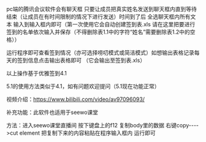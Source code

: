 pc端的腾讯会议软件会有聊天框 只要让成员把真实姓名发送到聊天框内直到等待结束（让成员在有时间限制的情况下进行发送）时间到了后 全选聊天框内所有文本 输入到输入框内即可（第一次使用它会自动创建签到表.xls 请在这里把要进行签到的名单依次输入并保存（不得删除表1.1中的字符“姓名”需要删除表1.2中的空格））

运行程序即可查看签到情况（亦可选择唠叨模式或简洁模式）如想输出表格记录每天的签到信息点击输出表格即可 （它会输出至签到表.xls）

以上操作基于优雅签到4.1

5.1的使用方法类似于4.1，如有问题欢迎提问（5.1现在功能正常）

视频介绍：https://www.bilibili.com/video/av97096093/

补充功能：此软件也适用于seewo课堂

方法：进入seewo课堂直播间 按下键盘上的f12 复制body里的数据 右键copy---->cut element
把复制下来的内容粘贴在程序输入框内 运行即可
